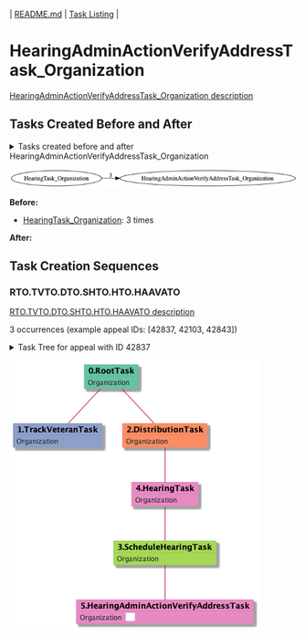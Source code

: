 | [README.md](/README.md) | [Task Listing](tasklist.md) |

# HearingAdminActionVerifyAddressTask_Organization

[HearingAdminActionVerifyAddressTask_Organization description](../descr/HearingAdminActionVerifyAddressTask_Organization.md)

## Tasks Created Before and After

<details><summary>Tasks created before and after HearingAdminActionVerifyAddressTask_Organization</summary>

```
digraph G {
rankdir="LR";
"HearingTask_Organization" -> "HearingAdminActionVerifyAddressTask_Organization" [label=3]
}
```
</details>

![HearingAdminActionVerifyAddressTask_Organization](dot/HearingAdminActionVerifyAddressTask_Organization.dot.png)

**Before:**

   * [HearingTask_Organization](HearingTask_Organization.md): 3 times

**After:**


## Task Creation Sequences

### RTO.TVTO.DTO.SHTO.HTO.HAAVATO

[RTO.TVTO.DTO.SHTO.HTO.HAAVATO description](../descr/RTO.TVTO.DTO.SHTO.HTO.HAAVATO.md)

3 occurrences (example appeal IDs: [42837, 42103, 42843])

<details><summary>Task Tree for appeal with ID 42837</summary>

```
@startuml
skinparam {
  ObjectBorderColor #555
  ObjectBorderThickness 0
  ObjectFontStyle bold
  ObjectFontSize 14
  ObjectAttributeFontColor #333
  ObjectAttributeFontSize 12
}
  object 0.RootTask #66c2a5 {
Organization
}
  object 1.TrackVeteranTask #8da0cb {
Organization
}
  object 2.DistributionTask #fc8d62 {
Organization
}
  object 3.ScheduleHearingTask #a6d854 {
Organization
}
  object 4.HearingTask #e78ac3 {
Organization
}
  object 5.HearingAdminActionVerifyAddressTask #e78ac3 {
Organization  <back:white>    </back>
}
0.RootTask -- 1.TrackVeteranTask
0.RootTask -- 2.DistributionTask
4.HearingTask -- 3.ScheduleHearingTask
2.DistributionTask -- 4.HearingTask
3.ScheduleHearingTask -- 5.HearingAdminActionVerifyAddressTask
@enduml
```
</details>

![RTO.TVTO.DTO.SHTO.HTO.HAAVATO-42837](uml/RTO.TVTO.DTO.SHTO.HTO.HAAVATO-42837.png)

